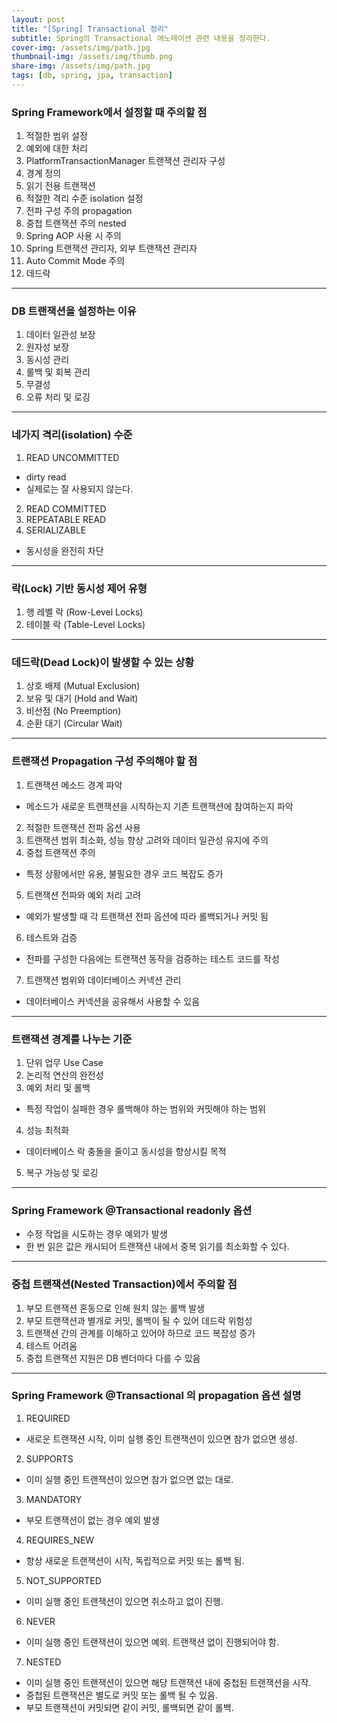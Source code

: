 ```yaml
---
layout: post
title: "[Spring] Transactional 정리"
subtitle: Spring의 Transactional 애노테이션 관련 내용을 정리한다.
cover-img: /assets/img/path.jpg
thumbnail-img: /assets/img/thumb.png
share-img: /assets/img/path.jpg
tags: [db, spring, jpa, transaction]
---
```


### Spring Framework에서 설정할 때 주의할 점

1. 적절한 범위 설정
2. 예외에 대한 처리
3. PlatformTransactionManager 트랜잭션 관리자 구성
4. 경계 정의
5. 읽기 전용 트랜잭션
6. 적절한 격리 수준 isolation 설정
7. 전파 구성 주의 propagation
8. 중첩 트랜잭션 주의 nested
9. Spring AOP 사용 시 주의
10. Spring 트랜잭션 관리자, 외부 트랜잭션 관리자
11. Auto Commit Mode 주의
12. 데드락

---

### DB 트랜잭션을 설정하는 이유

1. 데이터 일관성 보장
2. 원자성 보장
3. 동시성 관리
4. 롤백 및 회복 관리
5. 무결성
6. 오류 처리 및 로깅

---

### 네가지 격리(isolation) 수준

1. READ UNCOMMITTED
- dirty read  
- 실제로는 잘 사용되지 않는다.

2. READ COMMITTED
3. REPEATABLE READ
4. SERIALIZABLE
- 동시성을 완전히 차단

---

### 락(Lock) 기반 동시성 제어 유형

1. 행 레벨 락 (Row-Level Locks)
2. 테이블 락 (Table-Level Locks)

---

### 데드락(Dead Lock)이 발생할 수 있는 상황

1. 상호 배제 (Mutual Exclusion)
2. 보유 및 대기 (Hold and Wait)
3. 비선점 (No Preemption)
4. 순환 대기 (Circular Wait)

---

### 트랜잭션 Propagation 구성 주의해야 할 점

1. 트랜잭션 메소드 경계 파악
- 메소드가 새로운 트랜잭션을 시작하는지 기존 트랜잭션에 참여하는지 파악

2. 적절한 트랜잭션 전파 옵션 사용
3. 트랜잭션 범위 최소화, 성능 향상 고려와 데이터 일관성 유지에 주의
4. 중첩 트랜잭션 주의
- 특정 상황에서만 유용, 불필요한 경우 코드 복잡도 증가

5. 트랜잭션 전파와 예외 처리 고려
- 예외가 발생할 때 각 트랜잭션 전파 옵션에 따라 롤백되거나 커밋 됨

6. 테스트와 검증
- 전파를 구성한 다음에는 트랜잭션 동작을 검증하는 테스트 코드를 작성

7. 트랜잭션 범위와 데이터베이스 커넥션 관리
- 데이터베이스 커넥션을 공유해서 사용할 수 있음

---

### 트랜잭션 경계를 나누는 기준

1. 단위 업무 Use Case
2. 논리적 연산의 완전성
3. 예외 처리 및 롤백
- 특정 작업이 실패한 경우 롤백해야 하는 범위와 커밋해야 하는 범위
4. 성능 최적화
- 데이터베이스 락 충돌을 줄이고 동시성을 향상시킬 목적
5. 복구 가능성 및 로깅

---

### Spring Framework @Transactional readonly 옵션

- 수정 작업을 시도하는 경우 예외가 발생
- 한 번 읽은 값은 캐시되어 트랜잭션 내에서 중복 읽기를 최소화할 수 있다.

---

### 중첩 트랜잭션(Nested Transaction)에서 주의할 점

1. 부모 트랜잭션 혼동으로 인해 원치 않는 롤백 발생
2. 부모 트랜잭션과 별개로 커밋, 롤백이 될 수 있어 데드락 위험성
3. 트랜잭션 간의 관계를 이해하고 있어야 하므로 코드 복잡성 증가
4. 테스트 어려움
5. 중첩 트랜잭션 지원은 DB 벤더마다 다를 수 있음

---

### Spring Framework @Transactional 의 propagation 옵션 설명

1. REQUIRED
- 새로운 트랜잭션 시작, 이미 실행 중인 트랜잭션이 있으면 참가 없으면 생성.
2. SUPPORTS
- 이미 실행 중인 트랜잭션이 있으면 참가 없으면 없는 대로.
3. MANDATORY
- 부모 트랜잭션이 없는 경우 예외 발생
4. REQUIRES_NEW
- 항상 새로운 트랜잭션이 시작, 독립적으로 커밋 또는 롤백 됨.
5. NOT_SUPPORTED
- 이미 실행 중인 트랜잭션이 있으면 취소하고 없이 진행.
6. NEVER
- 이미 실행 중인 트랜잭션이 있으면 예외. 트랜잭션 없이 진행되어야 함. 
7. NESTED
- 이미 실행 중인 트랜잭션이 있으면 해당 트랜잭션 내에 중첩된 트랜잭션을 시작.
- 중첩된 트랜잭션은 별도로 커밋 또는 롤백 될 수 있음.
- 부모 트랜잭션이 커밋되면 같이 커밋, 롤백되면 같이 롤백.